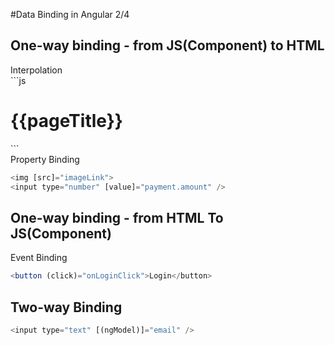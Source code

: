 #Data Binding in Angular 2/4

## One-way binding - from JS(Component) to HTML

<div class="maroon">Interpolation</div>
```js
<h1>{{pageTitle}}</h1>
```


<div class="maroon">Property Binding</div>


```js
<img [src]="imageLink">
<input type="number" [value]="payment.amount" />
```

## One-way binding  - from HTML To JS(Component)

<div class="maroon">Event Binding</div>

```js
<button (click)="onLoginClick">Login</button>
```


## Two-way Binding
```js
<input type="text" [(ngModel)]="email" />
```
